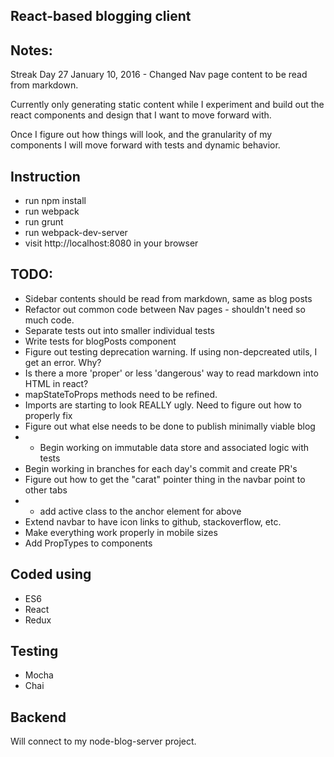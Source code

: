 ## React-based blogging client

## Notes:
Streak Day 27
January 10, 2016 - Changed Nav page content to be read from markdown.

Currently only generating static content while I experiment and build out the
react components and design that I want to move forward with.

Once I figure out how things will look, and the granularity of my components
I will move forward with tests and dynamic behavior.

## Instruction
- run npm install
- run webpack
- run grunt
- run webpack-dev-server
- visit http://localhost:8080 in your browser

## TODO:
- Sidebar contents should be read from markdown, same as blog posts
- Refactor out common code between Nav pages - shouldn't need so much code.
- Separate tests out into smaller individual tests
- Write tests for blogPosts component
- Figure out testing deprecation warning. If using non-depcreated utils, I get an error. Why?
- Is there a more 'proper' or less 'dangerous' way to read markdown into HTML in react?
- mapStateToProps methods need to be refined.
- Imports are starting to look REALLY ugly. Need to figure out how to properly fix
- Figure out what else needs to be done to publish minimally viable blog
- - Begin working on immutable data store and associated logic with tests
- Begin working in branches for each day's commit and create PR's
- Figure out how to get the "carat" pointer thing in the navbar point to other tabs
- - add active class to the anchor element for above
- Extend navbar to have icon links to github, stackoverflow, etc.
- Make everything work properly in mobile sizes
- Add PropTypes to components

## Coded using
- ES6
- React
- Redux

## Testing
- Mocha
- Chai

## Backend
Will connect to my node-blog-server project.

